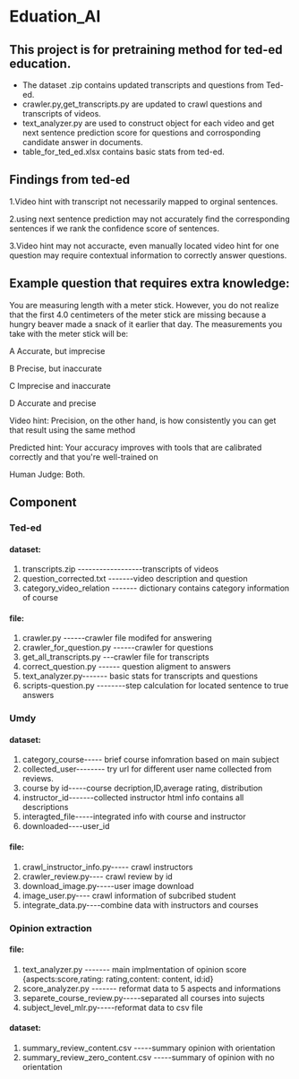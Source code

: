 # Eduation_AI
## This project is for pretraining method for ted-ed education.
* The dataset .zip contains updated transcripts and questions from Ted-ed.
* crawler.py,get_transcripts.py are updated to crawl questions and transcripts of videos.
* text_analyzer.py are used to construct object for each video and get next sentence prediction score for questions and corrosponding candidate answer in documents.
* table_for_ted_ed.xlsx contains basic stats from ted-ed.
## Findings from ted-ed
1.Video hint with transcript not necessarily mapped to orginal sentences.

2.using next sentence prediction may not accurately find the corresponding sentences if we rank the confidence score of sentences. 

3.Video hint may not accuracte, even manually located video hint for one question may require contextual information to correctly answer questions.

## Example question that requires extra knowledge:

You are measuring length with a meter stick. However, you do not realize that the first 4.0 centimeters of the meter stick are missing because a hungry beaver made a snack of it earlier that day. The measurements you take with the meter stick will be: 

A Accurate, but imprecise 

B  Precise, but inaccurate 

C  Imprecise and inaccurate 

D  Accurate and precise 

Video hint: Precision, on the other hand, is how consistently you can get  that result using the same method 

Predicted hint: Your accuracy improves with tools that are calibrated correctly and that you're well-trained on 

Human Judge: Both.




## Component
### Ted-ed
#### dataset:
1. transcripts.zip ------------------transcripts of videos
2. question_corrected.txt -------video description and question 
3. category_video_relation ------- dictionary contains category information of course
#### file:
1. crawler.py ------crawler file modifed for answering
2. crawler_for_question.py ------crawler for questions
3. get_all_transcripts.py ---crawler file for transcripts
4. correct_question.py ------ question aligment to answers
5. text_analyzer.py------- basic stats for transcripts and questions
6. scripts-question.py --------step calculation for located sentence to true answers
### Umdy
#### dataset:
1. category_course----- brief course infomration based on main subject
2. collected_user-------- try url for different user name collected from reviews.
3. course by id-----course decription,ID,average rating, distribution
4. instructor_id-------collected instructor html info contains all descriptions
5. interagted_file-----integrated info with course and instructor
6. downloaded----user_id
#### file:
1. crawl_instructor_info.py----- crawl instructors
2. crawler_review.py---- crawl review by id
3. download_image.py-----user image download 
4. image_user.py---- crawl information of subcribed student
5. integrate_data.py----combine data with instructors and courses 


### Opinion extraction
#### file:
1. text_analyzer.py ------- main implmentation of opinion score {aspects:score,rating: rating,content: content, id:id}
2. score_analyzer.py ------- reformat data to 5 aspects and informations
3. separete_course_review.py-----separated all courses into sujects
4. subject_level_mlr.py-----reformat data to csv file
#### dataset:
1. summary_review_content.csv -----summary opinion with orientation
2. summary_review_zero_content.csv -----summary of opinion with no orientation
